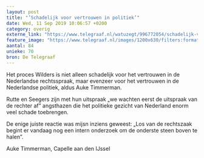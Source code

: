 ```yaml
---
layout: post
title: "’Schadelijk voor vertrouwen in politiek’"
date: Wed, 11 Sep 2019 10:06:57 +0200
category: overig
externe_link: "https://www.telegraaf.nl/watuzegt/996772054/schadelijk-voor-vertrouwen-in-politiek"
feature_image: "https://www.telegraaf.nl/images/1200x630/filters:format(jpeg):quality(80)/cdn-kiosk-api.telegraaf.nl/ece10484-d498-11e9-80b1-0217670beecd.jpg"
aantal: 84
unieke: 70
bron: De Telegraaf
---
```


<p class="intro">Het proces Wilders is niet alleen schadelijk voor het vertrouwen in de Nederlandse rechtsspraak, maar evenzeer voor het vertrouwen in de Nederlandse politiek, aldus Auke Timmerman.</p> <p>Rutte en Seegers zijn met hun uitspraak „we wachten eerst de uitspraak van de rechter af” angsthazen die het politieke gezicht van Nederland enorm veel schade toebrengen.</p><p>De enige juiste reactie was mijsn inziens geweest: „Los van de rechtszaak begint er vandaag nog een intern onderzoek om de onderste steen boven te halen”.</p><p>Auke Timmerman, Capelle aan den IJssel</p>
